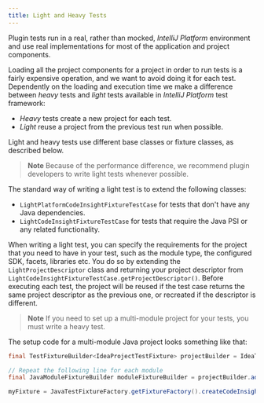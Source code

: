 ```yaml
---
title: Light and Heavy Tests
---
```


Plugin tests run in a real, rather than mocked, *IntelliJ Platform* environment and use real implementations for most of the application and project components. 

Loading all the project components for a project in order to run tests is a fairly expensive operation, and we want to avoid doing it for each test. Dependently on the loading and execution time we make a difference between *heavy* tests and *light* tests available in *IntelliJ Platform* test framework:
 
* *Heavy* tests create a new project for each test.
* *Light* reuse a project from the previous test run when possible.

Light and heavy tests use different base classes or fixture classes, as described below.

> **Note** Because of the performance difference, we recommend plugin developers to write light tests whenever possible.

The standard way of writing a light test is to extend the following classes:

* `LightPlatformCodeInsightFixtureTestCase` for tests that don't have any Java dependencies.
* `LightCodeInsightFixtureTestCase` for tests that require the Java PSI or any related functionality.

When writing a light test, you can specify the requirements for the project that you need to have in your test, such as the module type, the configured SDK, facets, libraries etc. You do so by extending the `LightProjectDescriptor` class and returning your project descriptor from `LightCodeInsightFixtureTestCase.getProjectDescriptor()`. Before executing each test, the project will be reused if the test case returns the same project descriptor as the previous one, or recreated if the descriptor is different.

> **Note** If you need to set up a multi-module project for your tests, you must write a heavy test. 

The setup code for a multi-module Java project looks something like that:

```java
final TestFixtureBuilder<IdeaProjectTestFixture> projectBuilder = IdeaTestFixtureFactory.getFixtureFactory().createFixtureBuilder(getName());

// Repeat the following line for each module
final JavaModuleFixtureBuilder moduleFixtureBuilder = projectBuilder.addModule(JavaModuleFixtureBuilder.class);

myFixture = JavaTestFixtureFactory.getFixtureFactory().createCodeInsightFixture(projectBuilder.getFixture());
```
